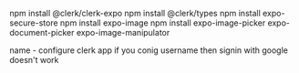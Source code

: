 npm install @clerk/clerk-expo
npm install @clerk/types
npm install expo-secure-store
npm install expo-image
npm install expo-image-picker expo-document-picker expo-image-manipulator

name - configure clerk app
if you conig username then signin with google doesn't work

